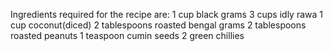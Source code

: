 Ingredients required for the recipe are:
1 cup black grams
3 cups idly rawa
1 cup coconut(diced)
2 tablespoons  roasted bengal grams
2 tablespoons roasted peanuts
1 teaspoon cumin seeds
2 green chillies